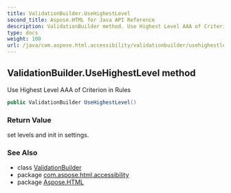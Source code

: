 ```yaml
---
title: ValidationBuilder.UseHighestLevel
second_title: Aspose.HTML for Java API Reference
description: ValidationBuilder method. Use Highest Level AAA of Criterion in Rules
type: docs
weight: 100
url: /java/com.aspose.html.accessibility/validationbuilder/usehighestlevel/
---
```

## ValidationBuilder.UseHighestLevel method

Use Highest Level AAA of Criterion in Rules

```java
public ValidationBuilder UseHighestLevel()
```

### Return Value

set levels and init in settings.

### See Also

* class [ValidationBuilder](../)
* package [com.aspose.html.accessibility](../../../com.aspose.html.accessibility/)
* package [Aspose.HTML](../../../)
